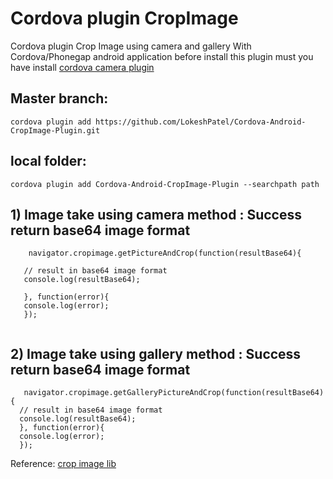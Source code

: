 # Cordova plugin CropImage
Cordova plugin Crop Image using camera and gallery With Cordova/Phonegap android application before install this plugin must you have install [cordova camera plugin](https://www.npmjs.com/package/cordova-plugin-camera)

## Master branch:
 
 ```
cordova plugin add https://github.com/LokeshPatel/Cordova-Android-CropImage-Plugin.git
 ```
## local folder:

 ``` 
cordova plugin add Cordova-Android-CropImage-Plugin --searchpath path

```

## 1) Image take using camera method : Success return base64 image format

 ```  
     navigator.cropimage.getPictureAndCrop(function(resultBase64){
 
    // result in base64 image format 
    console.log(resultBase64);
 
    }, function(error){
    console.log(error);
    });
     
 ``` 
  
## 2) Image take using gallery method : Success return base64 image format
  ```
     navigator.cropimage.getGalleryPictureAndCrop(function(resultBase64){
    // result in base64 image format 
    console.log(resultBase64);
    }, function(error){
    console.log(error);
    });  
```

Reference: [crop image lib](https://github.com/biokys/cropimage)
